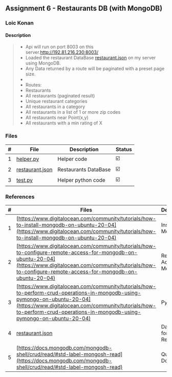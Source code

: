 ## Assignment 6 -  Restaurants DB (with MongoDB)

### Loic Konan

#### Description

> - Api will run on port 8003 on this server.<http://192.81.216.230:8003/>
> - Loaded the restaurant DataBase [restaurant.json](restaurant.json) on my server using MongoDB.
> - Any Data returned by a route will be paginated with a preset page size.
> -
> - Routes:
> - Restaurants
> - All restaurants (paginated result)
> - Unique restaurant categories
> - All restaurants in a category
> - All restaurants in a list of 1 or more zip codes
> - All restaurants near Point(x,y)
> - All restaurants with a min rating of X
>


### Files

|   #   | File                               | Description          | Status                  |
| :---: | ---------------------------------- | -------------------- | ----------------------- |
|   1   | [helper.py](helper.py)             | Helper code          | :ballot_box_with_check: |
|   2   | [restaurant.json](restaurant.json) | Restaurants DataBase | :ballot_box_with_check: |
|   3   | [test.py](test.py)                 | Helper python code   | :ballot_box_with_check: |

### References

|   #   | Files                                                                                                                                                                                                                                                | Description                  | Status                  |
| :---: | ---------------------------------------------------------------------------------------------------------------------------------------------------------------------------------------------------------------------------------------------------- | ---------------------------- | ----------------------- |
|   1   | [https://www.digitalocean.com/community/tutorials/how-to-install-mongodb-on-ubuntu-20-04](https://www.digitalocean.com/community/tutorials/how-to-install-mongodb-on-ubuntu-20-04)                                                                   | Install MongoDB              | :ballot_box_with_check: |
|   2   | [https://www.digitalocean.com/community/tutorials/how-to-configure-remote-access-for-mongodb-on-ubuntu-20-04](https://www.digitalocean.com/community/tutorials/how-to-configure-remote-access-for-mongodb-on-ubuntu-20-04)                           | Remote Access for MongoDB    | :ballot_box_with_check: |
|   3   | [https://www.digitalocean.com/community/tutorials/how-to-perform-crud-operations-in-mongodb-using-pymongo-on-ubuntu-20-04](https://www.digitalocean.com/community/tutorials/how-to-perform-crud-operations-in-mongodb-using-pymongo-on-ubuntu-20-04) | Py Mongo                     | :ballot_box_with_check: |
|   4   | [restaurant.json](restaurant.json) | Database for the Restaurants | :ballot_box_with_check: |
|   5   | [https://docs.mongodb.com/mongodb-shell/crud/read/#std-label-mongosh-read](https://docs.mongodb.com/mongodb-shell/crud/read/#std-label-mongosh-read)                                                                                                 | Query Documents              | :ballot_box_with_check: |
